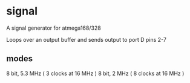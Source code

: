 signal
======

A signal generator for atmega168/328

Loops over an output buffer and sends
output to port D pins 2-7

modes
-----

8 bit, 5.3 MHz ( 3 clocks at 16 MHz )
8 bit, 2 MHz ( 8 clocks at 16 MHz )
